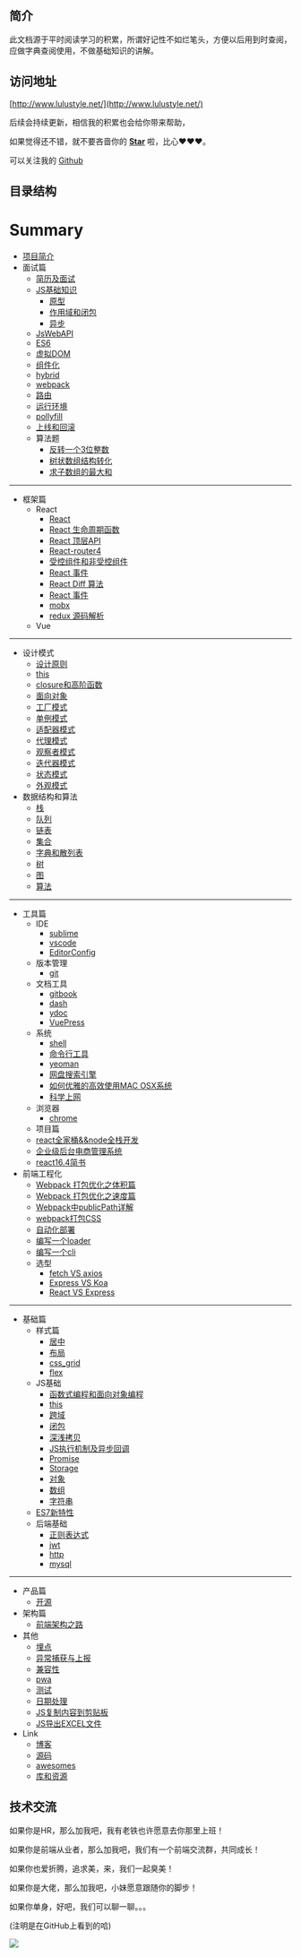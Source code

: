 ## 简介

此文档源于平时阅读学习的积累，所谓好记性不如烂笔头，方便以后用到时查阅，应做字典查阅使用，不做基础知识的讲解。

## 访问地址

[http://www.lulustyle.net/](http://www.lulustyle.net/)

后续会持续更新，相信我的积累也会给你带来帮助，

如果觉得还不错，就不要吝啬你的 [**Star**](https://github.com/lulu27753/document.github.io) 啦，比心❤️❤️❤️。

可以关注我的 [Github](https://github.com/lulu27753)


## 目录结构


# Summary

* [项目简介](README.md)
* 面试篇
	* [简历及面试](book/interview/resume.md)
	* [JS基础知识](book/interview/JS基础知识.md)
		* [原型](book/interview/原型.md)
		* [作用域和闭包](book/interview/作用域和闭包.md)
		* [异步](book/interview/异步.md)
	* [JsWebAPI](book/interview/JsWebAPI.md)
	* [ES6](book/interview/ES6.md)
	* [虚拟DOM](book/interview/virtual_dom.md)
	* [组件化](book/interview/组件化.md)
	* [hybrid](book/interview/hybrid.md)
	* [webpack](book/interview/webpack.md)
	* [路由](book/interview/路由.md)
	* [运行环境](book/interview/运行环境.md)
	* [pollyfill](book/interview/pollyfill.md)
	* [上线和回滚](book/interview/上线和回滚.md)
	* 算法题
		* [反转一个3位整数](算法/反转一个3位整数.md)
		* [树状数组结构转化](算法/树状数组结构转化.md)
		* [求子数组的最大和](算法/求子数组的最大和.md)
----
* 框架篇
	* React
		* [React](book/react/react.md)
		* [React 生命周期函数](book/react/React生命周期函数.md)
		* [React 顶层API](book/react/React顶层API.md)
		* [React-router4](book/react/react-router4.md)
		* [受控组件和非受控组件](book/react/受控组件和非受控组件.md)
		* [React 事件](book/react/React_event.md)
		* [React Diff 算法](book/react/React_Diff算法.md)
		* [React 事件](book/react/React_event.md)
		* [mobx](book/react/mobx.md)
		* [redux 源码解析](book/react/redux.md)
	* Vue

----
* 设计模式
	* [设计原则](book/JS设计模式系统讲解和应用/设计原则.md)
	* [this](book/JS设计模式系统讲解和应用/this.md)
	* [closure和高阶函数](book/JS设计模式系统讲解和应用/closure和高阶函数.md)
	* [面向对象](book/JS设计模式系统讲解和应用/面向对象.md)
	* [工厂模式](book/JS设计模式系统讲解和应用/工厂模式.md)
	* [单例模式](book/JS设计模式系统讲解和应用/单例模式.md)
	* [适配器模式](book/JS设计模式系统讲解和应用/适配器模式.md)
	* [代理模式](book/JS设计模式系统讲解和应用/代理模式.md)
	* [观察者模式](book/JS设计模式系统讲解和应用/观察者模式.md)
	* [迭代器模式](book/JS设计模式系统讲解和应用/迭代器模式.md)
	* [状态模式](book/JS设计模式系统讲解和应用/状态模式.md)
	* [外观模式](book/JS设计模式系统讲解和应用/外观模式.md)
* 数据结构和算法
	* [栈](book/算法和数据结构/栈.md)
	* [队列](book/算法和数据结构/队列.md)
	* [链表](book/算法和数据结构/链表.md)
	* [集合](book/算法和数据结构/集合.md)
	* [字典和散列表](book/算法和数据结构/字典和散列表.md)
	* [树](book/算法和数据结构/树.md)
	* [图](book/算法和数据结构/图.md)
	* [算法](book/算法和数据结构/算法.md)
----
* 工具篇
	* IDE
		* [sublime](book/tool/编辑器/sublime.md)
		* [vscode](book/tool/编辑器/vscode.md)
		* [EditorConfig](book/tool/编辑器/EditorConfig.md)
	* 版本管理
		* [git](book/tool/git.md)
	* 文档工具
		* [gitbook](book/tool/gitbook.md)
		* [dash](book/tool/dash.md)
		* [ydoc](book/tool/ydoc.md)
		* [VuePress](book/tool/VuePress.md)
	* 系统
		* [shell](book/tool/shell.md)
		* [命令行工具](book/tool/命令行工具.md)
		* [yeoman](book/tool/yeoman.md)
		* [网盘搜索引擎](book/tool/网盘搜索引擎.md)
		* [如何优雅的高效使用MAC OSX系统](book/tool/how-to-use-mac-efficiently.md)	
		* [科学上网](book/tool/科学上网.md)
	* 浏览器
		* [chrome](book/tool/chrome.md)
	* 项目篇
	* [react全家桶&&node全栈开发](book/react/react全家桶&&node全栈开发.md)
	* [企业级后台电商管理系统](book/react/企业级后台电商管理系统.md)
	* [react16.4简书](book/react/react16.4简书.md)
* 前端工程化
	* [Webpack 打包优化之体积篇](book/前端工程化/webpack打包体积篇.md)
	* [Webpack 打包优化之速度篇](book/前端工程化/webpack打包速度篇.md)
	* [Webpack中publicPath详解](book/前端工程化/Webpack中publicPath详解.md)
	* [webpack打包CSS](book/前端工程化/webpack打包CSS.md)
	* [自动化部署](book/前端工程化/自动化部署.md)
	* [编写一个loader](book/前端工程化/编写一个loader.md)
	* [编写一个cli](book/前端工程化/编写一个cli.md)
	* 选型
		* [fetch VS axios](book/前端工程化/fetch_axios.md)
		* [Express VS Koa](book/前端工程化/express_koa.md)
		* [React VS Express](book/前端工程化/express_koa.md)
----
* 基础篇
	* 样式篇
		* [居中](book/css/居中.md)
		* [布局](book/css/布局.md)
		* [css_grid](book/css/CSS_grid.md)
		* [flex](book/css/布局.md)
	* JS基础
		* [函数式编程和面向对象编程](book/其他基础/函数式编程和面向对象编程.md)
		* [this](book/js/this.md)
		* [跨域](book/js/跨域.md)
		* [闭包](book/js/闭包.md)
		* [深浅拷贝](book/js/深浅拷贝.md)
		* [JS执行机制及异步回调](book/js/js执行机制及异步回调.md)
		* [Promise](book/js/promise.md)
		* [Storage](book/js/storage.md)
		* [对象](book/js/对象.md)
		* [数组](book/js/数组.md)
		* [字符串](book/js/字符串.md)
	* [ES7新特性](book/js/ES7新特性.md)
	* 后端基础
		* [正则表达式](book/js/正则表达式.md)
		* [jwt](book/其他基础/jwt.md)
		* [http](book/其他基础/http/get_post.md)
		* [mysql](book//mysql.md)
----
* 产品篇
	* [开源](book/产品/index.md)
* 架构篇
	* [前端架构之路](book/架构/前端架构之路.md)
* 其他
	* [埋点](book//埋点操作文档.md)
	* [异常捕获与上报](book//前端异常捕获与上报.md)
	* [兼容性](book//兼容性/IE.md)
	* [pwa](book//pwa.md)
	* [测试](book//测试/单元测试.md)
	* [日期处理](book/js/日期处理.md)
	* [JS复制内容到剪贴板](book/js/JS复制内容到剪贴板.md)
	* [JS导出EXCEL文件](book/js/JS导出EXCEL文件.md)
* Link
	* [博客](/book/tool/博客.md)
	* [源码](book//origin-code/index.md)
	* [awesomes](book//origin-code/index.md)
	* [库和资源](book//轮子/库和资源.md)


## 技术交流

如果你是HR，那么加我吧，我有老铁也许愿意去你那里上班！

如果你是前端从业者，那么加我吧，我们有一个前端交流群，共同成长！

如果你也爱折腾，追求美，来，我们一起臭美！

如果你是大佬，那么加我吧，小妹愿意跟随你的脚步！

如果你单身，好吧，我们可以聊一聊。。。

(注明是在GitHub上看到的哈)

![](/Wechat.jpeg)
